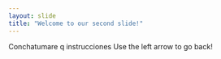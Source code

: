 ```yaml
---
layout: slide
title: "Welcome to our second slide!"
---
```

Conchatumare q instrucciones
Use the left arrow to go back!
